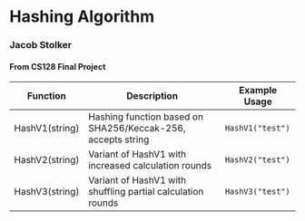 # Hashing Algorithm
### Jacob Stolker
#### From CS128 Final Project

| Function       | Description                                                 | Example Usage    |
| -------------- | ----------------------------------------------------------- | ---------------- |
| HashV1(string) | Hashing function based on SHA256/Keccak-256, accepts string | `HashV1("test")` |
| HashV2(string) | Variant of HashV1 with increased calculation rounds         | `HashV2("test")` |
| HashV3(string) | Variant of HashV1 with shuffling partial calculation rounds | `HashV3("test")` |


